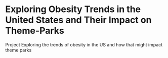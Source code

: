 # Exploring Obesity Trends in the United States and Their Impact on Theme-Parks
Project Exploring the trends of obesity in the US and how that might impact theme parks
